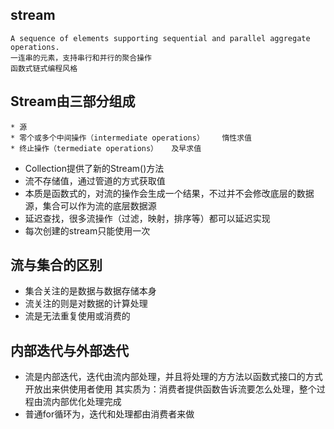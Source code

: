 ## stream
    A sequence of elements supporting sequential and parallel aggregate operations. 
    一连串的元素，支持串行和并行的聚合操作
    函数式链式编程风格

## Stream由三部分组成
    * 源
    * 零个或多个中间操作（intermediate operations）    惰性求值
    * 终止操作（termediate operations）   及早求值

* Collection提供了新的Stream()方法
* 流不存储值，通过管道的方式获取值
* 本质是函数式的，对流的操作会生成一个结果，不过并不会修改底层的数据源，集合可以作为流的底层数据源
* 延迟查找，很多流操作（过滤，映射，排序等）都可以延迟实现
* 每次创建的stream只能使用一次 

## 流与集合的区别
* 集合关注的是数据与数据存储本身
* 流关注的则是对数据的计算处理
* 流是无法重复使用或消费的

## 内部迭代与外部迭代
* 流是内部迭代，迭代由流内部处理，并且将处理的方方法以函数式接口的方式开放出来供使用者使用
其实质为：消费者提供函数告诉流要怎么处理，整个过程由流内部优化处理完成
* 普通for循环为，迭代和处理都由消费者来做